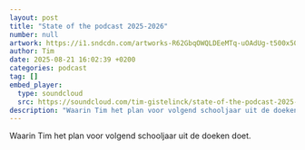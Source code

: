 ```yaml
---
layout: post
title: "State of the podcast 2025-2026"
number: null
artwork: https://i1.sndcdn.com/artworks-R62GbqOWQLDEeMTq-uOAdUg-t500x500.png
author: Tim
date: 2025-08-21 16:02:39 +0200
categories: podcast
tag: []
embed_player:
  type: soundcloud
  src: https://soundcloud.com/tim-gistelinck/state-of-the-podcast-2025-2026
description: "Waarin Tim het plan voor volgend schooljaar uit de doeken doet."
---
```

Waarin Tim het plan voor volgend schooljaar uit de doeken doet.
